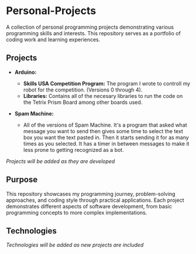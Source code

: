 # Personal-Projects
A collection of personal programming projects demonstrating various programming skills and interests. This repository serves as a portfolio of coding work and learning experiences.

## Projects
* **Arduino:**
    * **Skills USA Competition Program:** The program I wrote to controll my robot for the competition. (Versions 0 through 4).
    * **Libraries:** Contains all of the necesary libraries to run the code on the Tetrix Prism Board among other boards used.
 
* **Spam Machine:**
    * All of the versions of Spam Machine. It's a program that asked what message you want to send then gives some time to select the text box you want the text pasted in. Then it starts sending it for as many times as you selected. It has a timer in between messages to make it less prone to getting recognized as a bot.

*Projects will be added as they are developed*

## Purpose
This repository showcases my programming journey, problem-solving approaches, and coding style through practical applications. Each project demonstrates different aspects of software development, from basic programming concepts to more complex implementations.

## Technologies
*Technologies will be added as new projects are included*

